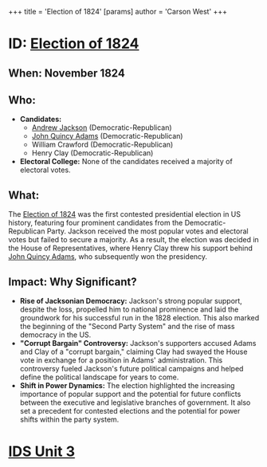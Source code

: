 +++
 title = 'Election of 1824'
[params]
	author = 'Carson West'
+++
# ID: [Election of 1824](./../election-of-1824/) 
## When: November 1824

## Who:
* **Candidates:**
    * [Andrew Jackson](./../andrew-jackson/) (Democratic-Republican)
    * [John Quincy Adams](./../john-quincy-adams/) (Democratic-Republican)
    * William Crawford (Democratic-Republican)
    * Henry Clay (Democratic-Republican)
* **Electoral College:** None of the candidates received a majority of electoral votes.

## What: 
The [Election of 1824](./../election-of-1824/) was the first contested presidential election in US history, featuring four prominent candidates from the Democratic-Republican Party. Jackson received the most popular votes and electoral votes but failed to secure a majority. As a result, the election was decided in the House of Representatives, where Henry Clay threw his support behind [John Quincy Adams](./../john-quincy-adams/), who subsequently won the presidency.

## Impact: Why Significant?

* **Rise of Jacksonian Democracy:** Jackson's strong popular support, despite the loss, propelled him to national prominence and laid the groundwork for his successful run in the 1828 election. This also marked the beginning of the "Second Party System" and the rise of mass democracy in the US.
* **"Corrupt Bargain" Controversy:** Jackson's supporters accused Adams and Clay of a "corrupt bargain," claiming Clay had swayed the House vote in exchange for a position in Adams' administration. This controversy fueled Jackson's future political campaigns and helped define the political landscape for years to come.
* **Shift in Power Dynamics:** The election highlighted the increasing importance of popular support and the potential for future conflicts between the executive and legislative branches of government. It also set a precedent for contested elections and the potential for power shifts within the party system. 

# [IDS Unit 3](./../ids-unit-3/)